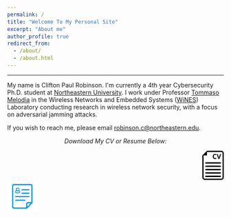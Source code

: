 ```yaml
---
permalink: /
title: "Welcome To My Personal Site"
excerpt: "About me"
author_profile: true
redirect_from: 
  - /about/
  - /about.html
---
```

<hr>

My name is Clifton Paul Robinson. I'm currently a 4th year Cybersecurity Ph.D. student at <a href="https://www.northeastern.edu/" target="_blank">Northeastern University</a>. I work under Professor <a href="https://ece.northeastern.edu/wineslab/tmelodia.php" target="_blank">Tommaso Melodia</a> in the Wireless Networks and Embedded Systems (<a href="https://ece.northeastern.edu/wineslab/index.php" target="_blank">WiNES</a>) Laboratory conducting research in wireless network security, with a focus on adversarial jamming attacks.


If you wish to reach me, please email <a href="mailto:robinson.c@northeastern.edu" target="_blank">robinson.c@northeastern.edu</a>.


<p align="center"><i>Download My CV or Resume Below:</i></p>
                  <div class="container">
  <div class="row">
    <div class="col" align="right">
      <a href="./files/CV22.pdf" target="_blank" download="Robinson CV">
    <img src="./images/cvbutton.png" alt="CV" style="width:50px;"><br>
  </a>
    </div>
    <div class="col" align="left">
      <a href="./files/Robinson_Resume_22.pdf" target="_blank" download="Robinson Resume">
    <img src="./images/resumebutton.png" alt="Resume" style="width:70px;">
  </a>
  </div>
